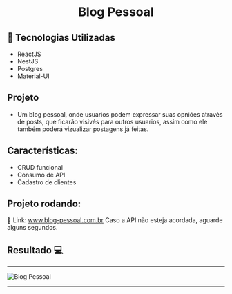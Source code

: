 <h1 align="center">Blog Pessoal</h1>

## 🚀 Tecnologias Utilizadas 
<ul>
    <li>ReactJS</li>
    <li>NestJS</li>
    <li>Postgres</li>  
    <li>Material-UI</li>  
</ul>

## Projeto

- Um blog pessoal, onde usuarios podem expressar suas opniões através de posts, que ficarão visivés para outros usuarios, assim como ele também poderá vizualizar postagens já feitas.

## Características:
<ul>
    <li>CRUD funcional</li>
    <li>Consumo de API</li>
    <li>Cadastro de clientes</li>  
</ul>

 ## Projeto rodando:
 
 🔰 Link: <a href="https://blog-pessoal-react-sigma.vercel.app/">www.blog-pessoal.com.br</a>
    Caso a API não esteja acordada, aguarde alguns segundos.
## Resultado 💻
 <hr>
 <div style="display: flex;">
    <img src="https://i.imgur.com/cquabK4.png" alt="Blog Pessoal">
 </div>

 <hr>
